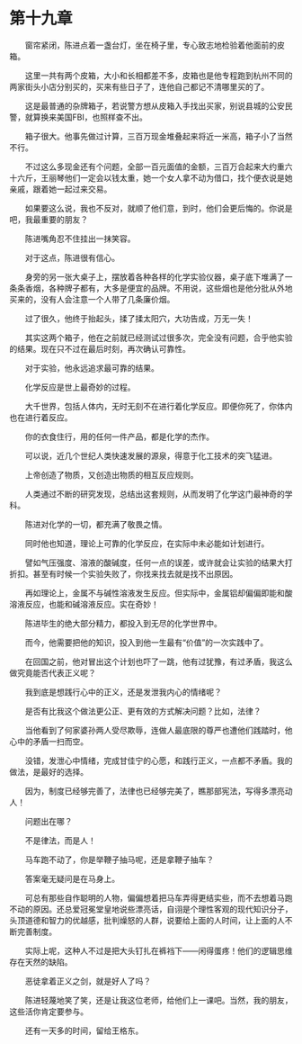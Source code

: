 #	第十九章

　　窗帘紧闭，陈进点着一盏台灯，坐在椅子里，专心致志地检验着他面前的皮箱。

　　这里一共有两个皮箱，大小和长相都差不多，皮箱也是他专程跑到杭州不同的两家街头小店分别买的，买来有些日子了，连他自己都记不清哪里买的了。

　　这是最普通的杂牌箱子，若说警方想从皮箱入手找出买家，别说县城的公安民警，就算换来美国FBI，也照样查不出。

　　箱子很大。他事先做过计算，三百万现金堆叠起来将近一米高，箱子小了当然不行。

　　不过这么多现金还有个问题，全部一百元面值的金额，三百万合起来大约重六十六斤，王丽琴他们一定会以钱太重，她一个女人拿不动为借口，找个便衣说是她亲戚，跟着她一起过来交易。

　　如果要这么说，我也不反对，就顺了他们意，到时，他们会更后悔的。你说是吧，我最重要的朋友？

　　陈进嘴角忍不住挂出一抹笑容。

　　对于这点，陈进很有信心。

　　身旁的另一张大桌子上，摆放着各种各样的化学实验仪器，桌子底下堆满了一条条香烟，各种牌子都有，大多是便宜的品牌。不用说，这些烟也是他分批从外地买来的，没有人会注意一个人带了几条廉价烟。

　　过了很久，他终于抬起头，揉了揉太阳穴，大功告成，万无一失！

　　其实这两个箱子，他在之前就已经测试过很多次，完全没有问题，合乎他实验的结果。现在只不过在最后时刻，再次确认可靠性。

　　对于实验，他永远追求最可靠的结果。

　　化学反应是世上最奇妙的过程。

　　大千世界，包括人体内，无时无刻不在进行着化学反应。即便你死了，你体内也在进行着反应。

　　你的衣食住行，用的任何一件产品，都是化学的杰作。

　　可以说，近几个世纪人类快速发展的源泉，得意于化工技术的突飞猛进。

　　上帝创造了物质，又创造出物质的相互反应规则。

　　人类通过不断的研究发现，总结出这套规则，从而发明了化学这门最神奇的学科。

　　陈进对化学的一切，都充满了敬畏之情。

　　同时他也知道，理论上可靠的化学反应，在实际中未必能如计划进行。

　　譬如气压强度、溶液的酸碱度，任何一点的误差，或许就会让实验的结果大打折扣。甚至有时候一个实验失败了，你找来找去就是找不出原因。

　　再如理论上，金属不与碱性溶液发生反应。但实际中，金属铝却偏偏即能和酸溶液反应，也能和碱溶液反应。实在奇妙！

　　陈进毕生的绝大部分精力，都投入到无尽的化学世界中。

　　而今，他需要把他的知识，投入到他一生最有“价值”的一次实践中了。

　　在回国之前，他对冒出这个计划也吓了一跳，他有过犹豫，有过矛盾，我这么做究竟能否代表正义呢？

　　我到底是想践行心中的正义，还是发泄我内心的情绪呢？

　　是否有比我这个做法更公正、更有效的方式解决问题？比如，法律？

　　当他看到了何家婆孙两人受尽欺辱，连做人最底限的尊严也遭他们践踏时，他心中的矛盾一扫而空。

　　没错，发泄心中情绪，完成甘佳宁的心愿，和践行正义，一点都不矛盾。我的做法，是最好的选择。

　　因为，制度已经够完善了，法律也已经够完美了，瞧那部宪法，写得多漂亮动人！

　　问题出在哪？

　　不是律法，而是人！

　　马车跑不动了，你是举鞭子抽马呢，还是拿鞭子抽车？

　　答案毫无疑问是在马身上。

　　可总有那些自作聪明的人物，偏偏想着把马车弄得更结实些，而不去想着马跑不动的原因。还总爱冠冕堂皇地说些漂亮话，自诩是个理性客观的现代知识分子，头顶道德和智力的优越感，批判燥怒的人群，说要给上面的人时间，让上面的人不断完善制度。

　　实际上呢，这种人不过是把大头钉扎在裤裆下——闲得蛋疼！他们的逻辑思维存在天然的缺陷。

　　恶徒拿着正义之剑，就是好人了吗？

　　陈进轻蔑地笑了笑，还是让我这位老师，给他们上一课吧。当然，我的朋友，这些活你肯定要参与。

　　还有一天多的时间，留给王格东。